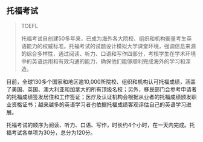 ## 托福考试

> TOEFL 
>
> 托福考试自创建50多年来，已成为海外各大院校、组织和机构衡量考生英语能力的权威标准。托福考试的试题设计模拟大学课堂环境，强调信息来源的综合多样性，通过阅读、听力、口语和写作四部分，考核学生在学术环境中的英语运用和有效沟通的能力，确保他们能够顺利完成海外的学习和深造。

目前，全球130多个国家和地区逾10,000所院校、组织和机构认可托福成绩，涵盖了美国、英国、澳大利亚和加拿大的所有顶级名校；另外，移民部门会参考申请者的托福成绩签发居住和工作签证；医疗及认证机构会根据从业者的托福成绩颁发职业资格证书；越来越多的英语学习者也依据托福成绩客观评估自己的英语学习进展。

托福考试的顺序为阅读、听力、口语、写作，时长约4个小时，在一天内完成。托福考试各单项为30分，总分为120分。
